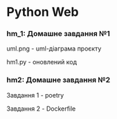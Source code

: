 # Python Web

### hm_1: Домашне завдання №1 

uml.png - uml-діаграма проєкту

hm1.py - оновлений код


### hm2: Домашне завдання №2 

Завдання 1 - poetry

Завдання 2 - Dockerfile
